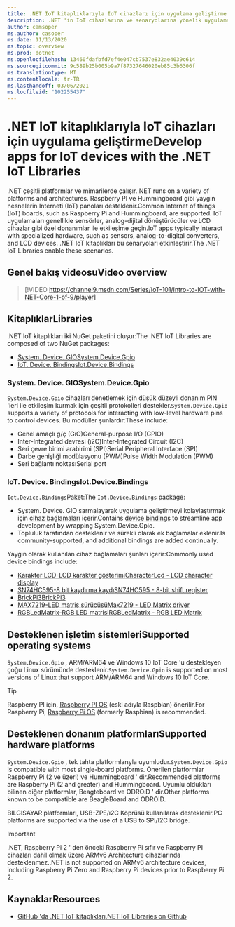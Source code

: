 ```yaml
---
title: .NET IoT kitaplıklarıyla IoT cihazları için uygulama geliştirme
description: .NET 'in IoT cihazlarına ve senaryolarına yönelik uygulamalar oluşturmak için nasıl kullanılabileceğini öğrenin.
author: camsoper
ms.author: casoper
ms.date: 11/13/2020
ms.topic: overview
ms.prod: dotnet
ms.openlocfilehash: 13460fdafbfd7ef4e047cb7537e832ae4039c614
ms.sourcegitcommit: 9c589b25b005b9a7f87327646020eb85c3b6306f
ms.translationtype: MT
ms.contentlocale: tr-TR
ms.lasthandoff: 03/06/2021
ms.locfileid: "102255437"
---
```

# <a name="develop-apps-for-iot-devices-with-the-net-iot-libraries"></a><span data-ttu-id="947dd-103">.NET IoT kitaplıklarıyla IoT cihazları için uygulama geliştirme</span><span class="sxs-lookup"><span data-stu-id="947dd-103">Develop apps for IoT devices with the .NET IoT Libraries</span></span>

<span data-ttu-id="947dd-104">.NET çeşitli platformlar ve mimarilerde çalışır.</span><span class="sxs-lookup"><span data-stu-id="947dd-104">.NET runs on a variety of platforms and architectures.</span></span> <span data-ttu-id="947dd-105">Raspberry PI ve Hummingboard gibi yaygın nesnelerin Interneti (IoT) panoları desteklenir.</span><span class="sxs-lookup"><span data-stu-id="947dd-105">Common Internet of things (IoT) boards, such as Raspberry Pi and Hummingboard, are supported.</span></span> <span data-ttu-id="947dd-106">IoT uygulamaları genellikle sensörler, analog-dijital dönüştürücüler ve LCD cihazlar gibi özel donanımlar ile etkileşime geçin.</span><span class="sxs-lookup"><span data-stu-id="947dd-106">IoT apps typically interact with specialized hardware, such as sensors, analog-to-digital converters, and LCD devices.</span></span> <span data-ttu-id="947dd-107">.NET IoT kitaplıkları bu senaryoları etkinleştirir.</span><span class="sxs-lookup"><span data-stu-id="947dd-107">The .NET IoT Libraries enable these scenarios.</span></span>

## <a name="video-overview"></a><span data-ttu-id="947dd-108">Genel bakış videosu</span><span class="sxs-lookup"><span data-stu-id="947dd-108">Video overview</span></span>

<!--markdownlint-disable MD034 -->
> [!VIDEO https://channel9.msdn.com/Series/IoT-101/Intro-to-IOT-with-NET-Core-1-of-9/player]

## <a name="libraries"></a><span data-ttu-id="947dd-109">Kitaplıklar</span><span class="sxs-lookup"><span data-stu-id="947dd-109">Libraries</span></span>

<span data-ttu-id="947dd-110">.NET IoT kitaplıkları iki NuGet paketini oluşur:</span><span class="sxs-lookup"><span data-stu-id="947dd-110">The .NET IoT Libraries are composed of two NuGet packages:</span></span>

- [<span data-ttu-id="947dd-111">System. Device. GIO</span><span class="sxs-lookup"><span data-stu-id="947dd-111">System.Device.Gpio</span></span>](https://www.nuget.org/packages/System.Device.Gpio/)
- [<span data-ttu-id="947dd-112">IoT. Device. Bindings</span><span class="sxs-lookup"><span data-stu-id="947dd-112">Iot.Device.Bindings</span></span>](https://www.nuget.org/packages/Iot.Device.Bindings/)

### <a name="systemdevicegpio"></a><span data-ttu-id="947dd-113">System. Device. GIO</span><span class="sxs-lookup"><span data-stu-id="947dd-113">System.Device.Gpio</span></span>

<span data-ttu-id="947dd-114">`System.Device.Gpio` cihazları denetlemek için düşük düzeyli donanım PIN 'leri ile etkileşim kurmak için çeşitli protokolleri destekler.</span><span class="sxs-lookup"><span data-stu-id="947dd-114">`System.Device.Gpio` supports a variety of protocols for interacting with low-level hardware pins to control devices.</span></span> <span data-ttu-id="947dd-115">Bu modüller şunlardır:</span><span class="sxs-lookup"><span data-stu-id="947dd-115">These include:</span></span>

- <span data-ttu-id="947dd-116">Genel amaçlı g/ç (GıO)</span><span class="sxs-lookup"><span data-stu-id="947dd-116">General-purpose I/O (GPIO)</span></span>
- <span data-ttu-id="947dd-117">Inter-Integrated devresi (ı2C)</span><span class="sxs-lookup"><span data-stu-id="947dd-117">Inter-Integrated Circuit (I2C)</span></span>
- <span data-ttu-id="947dd-118">Seri çevre birimi arabirimi (SPI)</span><span class="sxs-lookup"><span data-stu-id="947dd-118">Serial Peripheral Interface (SPI)</span></span>
- <span data-ttu-id="947dd-119">Darbe genişliği modülasyonu (PWM)</span><span class="sxs-lookup"><span data-stu-id="947dd-119">Pulse Width Modulation (PWM)</span></span>
- <span data-ttu-id="947dd-120">Seri bağlantı noktası</span><span class="sxs-lookup"><span data-stu-id="947dd-120">Serial port</span></span>

### <a name="iotdevicebindings"></a><span data-ttu-id="947dd-121">IoT. Device. Bindings</span><span class="sxs-lookup"><span data-stu-id="947dd-121">Iot.Device.Bindings</span></span>

<span data-ttu-id="947dd-122">`Iot.Device.Bindings`Paket:</span><span class="sxs-lookup"><span data-stu-id="947dd-122">The `Iot.Device.Bindings` package:</span></span>

* <span data-ttu-id="947dd-123">System. Device. GIO sarmalayarak uygulama geliştirmeyi kolaylaştırmak için [cihaz bağlamaları](https://github.com/dotnet/iot/blob/master/src/devices/README.md) içerir.</span><span class="sxs-lookup"><span data-stu-id="947dd-123">Contains [device bindings](https://github.com/dotnet/iot/blob/master/src/devices/README.md) to streamline app development by wrapping System.Device.Gpio.</span></span>
* <span data-ttu-id="947dd-124">Topluluk tarafından desteklenir ve sürekli olarak ek bağlamalar eklenir.</span><span class="sxs-lookup"><span data-stu-id="947dd-124">Is community-supported, and additional bindings are added continually.</span></span>

<span data-ttu-id="947dd-125">Yaygın olarak kullanılan cihaz bağlamaları şunları içerir:</span><span class="sxs-lookup"><span data-stu-id="947dd-125">Commonly used device bindings include:</span></span>

- [<span data-ttu-id="947dd-126">Karakter LCD-LCD karakter gösterimi</span><span class="sxs-lookup"><span data-stu-id="947dd-126">CharacterLcd - LCD character display</span></span>](https://github.com/dotnet/iot/tree/master/src/devices/CharacterLcd)
- [<span data-ttu-id="947dd-127">SN74HC595-8 bit kaydırma kaydı</span><span class="sxs-lookup"><span data-stu-id="947dd-127">SN74HC595 - 8-bit shift register</span></span>](https://github.com/dotnet/iot/tree/master/src/devices/Sn74hc595)
- [<span data-ttu-id="947dd-128">BrickPi3</span><span class="sxs-lookup"><span data-stu-id="947dd-128">BrickPi3</span></span>](https://github.com/dotnet/iot/tree/master/src/devices/BrickPi3)
- [<span data-ttu-id="947dd-129">MAX7219-LED matris sürücüsü</span><span class="sxs-lookup"><span data-stu-id="947dd-129">Max7219 - LED Matrix driver</span></span>](https://github.com/dotnet/iot/tree/master/src/devices/Max7219)
- [<span data-ttu-id="947dd-130">RGBLedMatrix-RGB LED matrisi</span><span class="sxs-lookup"><span data-stu-id="947dd-130">RGBLedMatrix - RGB LED Matrix</span></span>](https://github.com/dotnet/iot/tree/master/src/devices/RGBLedMatrix)

## <a name="supported-operating-systems"></a><span data-ttu-id="947dd-131">Desteklenen işletim sistemleri</span><span class="sxs-lookup"><span data-stu-id="947dd-131">Supported operating systems</span></span>

<span data-ttu-id="947dd-132">`System.Device.Gpio` , ARM/ARM64 ve Windows 10 IoT Core 'u destekleyen çoğu Linux sürümünde desteklenir.</span><span class="sxs-lookup"><span data-stu-id="947dd-132">`System.Device.Gpio` is supported on most versions of Linux that support ARM/ARM64 and Windows 10 IoT Core.</span></span>

> [!TIP]
> <span data-ttu-id="947dd-133">Raspberry PI için, [Raspberry PI OS](https://www.raspberrypi.org/documentation/installation/installing-images/README.md)  (eski adıyla Raspbian) önerilir.</span><span class="sxs-lookup"><span data-stu-id="947dd-133">For Raspberry Pi, [Raspberry Pi OS](https://www.raspberrypi.org/documentation/installation/installing-images/README.md)  (formerly Raspbian) is recommended.</span></span>

## <a name="supported-hardware-platforms"></a><span data-ttu-id="947dd-134">Desteklenen donanım platformları</span><span class="sxs-lookup"><span data-stu-id="947dd-134">Supported hardware platforms</span></span>

<span data-ttu-id="947dd-135">`System.Device.Gpio` , tek tahta platformlarıyla uyumludur.</span><span class="sxs-lookup"><span data-stu-id="947dd-135">`System.Device.Gpio` is compatible with most single-board platforms.</span></span> <span data-ttu-id="947dd-136">Önerilen platformlar Raspberry Pi (2 ve üzeri) ve Hummingboard ' dir.</span><span class="sxs-lookup"><span data-stu-id="947dd-136">Recommended platforms are Raspberry Pi (2 and greater) and Hummingboard.</span></span> <span data-ttu-id="947dd-137">Uyumlu oldukları bilinen diğer platformlar, Beagteboard ve ODROıD ' dir.</span><span class="sxs-lookup"><span data-stu-id="947dd-137">Other platforms known to be compatible are BeagleBoard and ODROID.</span></span>

<span data-ttu-id="947dd-138">BILGISAYAR platformları, USB-ZPE/ı2C Köprüsü kullanılarak desteklenir.</span><span class="sxs-lookup"><span data-stu-id="947dd-138">PC platforms are supported via the use of a USB to SPI/I2C bridge.</span></span>

> [!IMPORTANT]
> <span data-ttu-id="947dd-139">.NET, Raspberry Pi 2 ' den önceki Raspberry Pi sıfır ve Raspberry PI cihazları dahil olmak üzere ARMv6 Architecture cihazlarında desteklenmez.</span><span class="sxs-lookup"><span data-stu-id="947dd-139">.NET is not supported on ARMv6 architecture devices, including Raspberry Pi Zero and Raspberry Pi devices prior to Raspberry Pi 2.</span></span>

## <a name="resources"></a><span data-ttu-id="947dd-140">Kaynaklar</span><span class="sxs-lookup"><span data-stu-id="947dd-140">Resources</span></span>

- [<span data-ttu-id="947dd-141">GitHub 'da .NET IoT kitaplıkları</span><span class="sxs-lookup"><span data-stu-id="947dd-141">.NET IoT Libraries on Github</span></span>](https://github.com/dotnet/iot)
